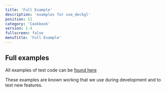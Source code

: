 ```yaml
---
title: 'Full Example'
description: 'examples for vue_deckgl'
position: 11
category: 'Cookbook'
version: 1.4
fullscreen: false
menuTitle: 'Full Example'
---
```


## Full examples

All examples of test code can be [found here](https://github.com/loftylabs/vue_deckgl/tree/development/dev)

These examples are known workng that we use during development and to test new features. 